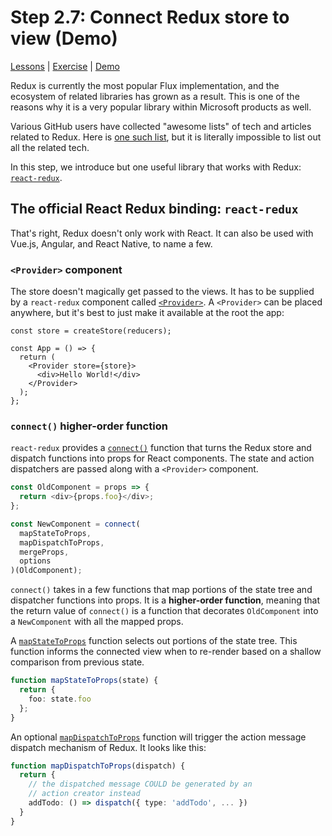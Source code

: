 # Step 2.7: Connect Redux store to view (Demo)

[Lessons](../) | [Exercise](./exercise/) | [Demo](./demo/)

Redux is currently the most popular Flux implementation, and the ecosystem of related libraries has grown as a result. This is one of the reasons why it is a very popular library within Microsoft products as well.

Various GitHub users have collected "awesome lists" of tech and articles related to Redux. Here is [one such list](https://github.com/xgrommx/awesome-redux#react---a-javascript-library-for-building-user-interfaces), but it is literally impossible to list out all the related tech.

In this step, we introduce but one useful library that works with Redux: [`react-redux`](https://react-redux.js.org/).

## The official React Redux binding: `react-redux`

That's right, Redux doesn't only work with React. It can also be used with Vue.js, Angular, and React Native, to name a few.

### `<Provider>` component

The store doesn't magically get passed to the views. It has to be supplied by a `react-redux` component called [`<Provider>`](https://react-redux.js.org/api/provider). A `<Provider>` can be placed anywhere, but it's best to just make it available at the root the app:

```tsx
const store = createStore(reducers);

const App = () => {
  return (
    <Provider store={store}>
      <div>Hello World!</div>
    </Provider>
  );
};
```

### `connect()` higher-order function

`react-redux` provides a [`connect()`](https://react-redux.js.org/api/connect) function that turns the Redux store and dispatch functions into props for React components. The state and action dispatchers are passed along with a `<Provider>` component.

```ts
const OldComponent = props => {
  return <div>{props.foo}</div>;
};

const NewComponent = connect(
  mapStateToProps,
  mapDispatchToProps,
  mergeProps,
  options
)(OldComponent);
```

`connect()` takes in a few functions that map portions of the state tree and dispatcher functions into props. It is a **higher-order function**, meaning that the return value of `connect()` is a function that decorates `OldComponent` into a `NewComponent` with all the mapped props.

A [`mapStateToProps`](https://react-redux.js.org/api/connect#mapstatetoprops-state-ownprops-object) function selects out portions of the state tree. This function informs the connected view when to re-render based on a shallow comparison from previous state.

```ts
function mapStateToProps(state) {
  return {
    foo: state.foo
  };
}
```

An optional [`mapDispatchToProps`](https://react-redux.js.org/api/connect#mapdispatchtoprops-object-dispatch-ownprops-object) function will trigger the action message dispatch mechanism of Redux. It looks like this:

```ts
function mapDispatchToProps(dispatch) {
  return {
    // the dispatched message COULD be generated by an
    // action creator instead
    addTodo: () => dispatch({ type: 'addTodo', ... })
  }
}
```
